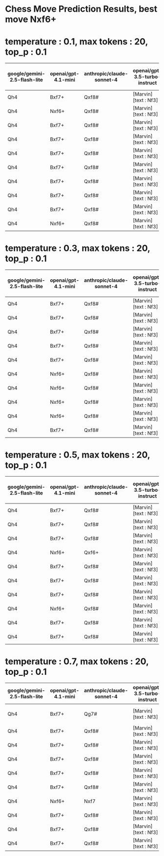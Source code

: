 # Chess Move Prediction Results, best move Nxf6+

# temperature : 0.1, max tokens : 20, top_p : 0.1

| google/gemini-2.5-flash-lite | openai/gpt-4.1-mini | anthropic/claude-sonnet-4 | openai/gpt-3.5-turbo-instruct | deepseek/deepseek-chat-v3.1 | meta-llama/llama-3.3-8b-instruct:free | openai/gpt-5-chat | qwen/qwen3-coder | meituan/longcat-flash-chat | mistralai/mistral-medium-3.1 | baidu/ernie-4.5-vl-28b-a3b |
|------------------------------|---------------------|---------------------------|-------------------------------|-----------------------------|---------------------------------------|-------------------|------------------|----------------------------|------------------------------|----------------------------|
| Qh4 | Bxf7+ | Qxf8# | [Marvin][text : Nf3] | Qh5 | e4 | Nxf6+ | Qh7# | O-O | Qf6 | Nc6 |
| Qh4 | Nxf6+ | Qxf8# | [Marvin][text : Nf3] | Qh7+ | e4 | NxF6+ | Qxh7# | O-O | Qf6 | Nc6 |
| Qh4 | Bxf7+ | Qxf8# | [Marvin][text : Nf3] | Qh8 | e4 | NxF6+ | Qxh7# | O-O | Qf6 | Nc6 |
| Qh4 | Bxf7+ | Qxf8# | [Marvin][text : Nf3] | Qh7+ | e4 | Nxf6+ | Qh7# | O-O | Qf6 | Nc6 |
| Qh4 | Bxf7+ | Qxf8# | [Marvin][text : Nf3] | Qh7+ | e4 | NxF6+ | Qh7# | O-O | Qf6 | Nc6 |
| Qh4 | Bxf7+ | Qxf8# | [Marvin][text : Nf3] | Qh5 | e4 |  | Qh7# | O-O | Qf6 | Nc6 |
| Qh4 | Bxf7+ | Qxf8# | [Marvin][text : Nf3] | Nf7+ | e4 | Qxh7# | Qxh7# | O-O | Qf6 | Nc6 |
| Qh4 | Bxf7+ | Qxf8# | [Marvin][text : Nf3] | Qh5 | e4 | Qxh7# | Qh7# | O-O | Qf6 | Nc6 |
| Qh4 | Bxf7+ | Qxf8# | [Marvin][text : Nf3] | Qh7+ | e4 |  | Qxh7# | O-O | Qf6 | Nc6 |
| Qh4 | Nxf6+ | Qxf8# | [Marvin][text : Nf3] | Nf7+ | e4 | Nxf6+ | Qxh7# | O-O | Qf6 | Nc6 |

# temperature : 0.3, max tokens : 20, top_p : 0.1

| google/gemini-2.5-flash-lite | openai/gpt-4.1-mini | anthropic/claude-sonnet-4 | openai/gpt-3.5-turbo-instruct | deepseek/deepseek-chat-v3.1 | meta-llama/llama-3.3-8b-instruct:free | openai/gpt-5-chat | qwen/qwen3-coder | meituan/longcat-flash-chat | mistralai/mistral-medium-3.1 | baidu/ernie-4.5-vl-28b-a3b |
|------------------------------|---------------------|---------------------------|-------------------------------|-----------------------------|---------------------------------------|-------------------|------------------|----------------------------|------------------------------|----------------------------|
| Qh4 | Bxf7+ | Qxf8# | [Marvin][text : Nf3] | Qh7+ | e4 | NxF6+ | Qxh7# | O-O | Qf6 | Nc6 |
| Qh4 | Bxf7+ | Qxf8# | [Marvin][text : Nf3] | Nf7+ | e4 | Nxf6+ | Qxh7# | O-O | Qf6 | Nc6 |
| Qh4 | Bxf7+ | Qxf8# | [Marvin][text : Nf3] | Qxh6 | e4 | Qxh7# | Qh7# | O-O | Qf6 | Nc6 |
| Qh4 | Bxf7+ | Qxf8# | [Marvin][text : Nf3] | Nf7+ | e4 |  | Qh7# | O-O | Qf6 | Nc6 |
| Qh4 | Bxf7+ | Qxf8# | [Marvin][text : Nf3] | Qh7+ | e4 |  | Qh7# | O-O | Qf6 | Nc6 |
| Qh4 | Nxf6+ | Qxf8# | [Marvin][text : Nf3] | Nf7+ | e4 | Nxf6+ | Qxh7# | O-O | Qf6 | Nc6 |
| Qh4 | Nxf6+ | Qxf8# | [Marvin][text : Nf3] | Qh7+ | e4 |  | Qxh7# | O-O | Qf6 | Nc6 |
| Qh4 | Nxf6+ | Qxf8# | [Marvin][text : Nf3] | Qh5 | e4 |  | Qh7# | O-O | Qf6 | Nc6 |
| Qh4 | Nxf6+ | Qxf8# | [Marvin][text : Nf3] | Nf7+ | e4 | Ndxf6+ | Qh7# | O-O | Qf6 | Nc6 |
| Qh4 | Bxf7+ | Qxf8# | [Marvin][text : Nf3] | Nf7+ | e4 |  | Qh7# | O-O | Qf6 | Nc6 |

# temperature : 0.5, max tokens : 20, top_p : 0.1

| google/gemini-2.5-flash-lite | openai/gpt-4.1-mini | anthropic/claude-sonnet-4 | openai/gpt-3.5-turbo-instruct | deepseek/deepseek-chat-v3.1 | meta-llama/llama-3.3-8b-instruct:free | openai/gpt-5-chat | qwen/qwen3-coder | meituan/longcat-flash-chat | mistralai/mistral-medium-3.1 | baidu/ernie-4.5-vl-28b-a3b |
|------------------------------|---------------------|---------------------------|-------------------------------|-----------------------------|---------------------------------------|-------------------|------------------|----------------------------|------------------------------|----------------------------|
| Qh4 | Bxf7+ | Qxf8# | [Marvin][text : Nf3] | Nf7+ | e4 | Qxh7# | Qxh7# | O-O | Qf6 | Nc6 |
| Qh4 | Bxf7+ | Qxf8# | [Marvin][text : Nf3] | Nf7+ | e4 | NxF6+ | Qxh7# | O-O | Qf6 | Nc6 |
| Qh4 | Bxf7+ | Qxf8# | [Marvin][text : Nf3] | Qh7 | e4 | Qxh7# | Qh7# | O-O | Qf6 | Nc6 |
| Qh4 | Nxf6+ | Qxf6+ | [Marvin][text : Nf3] | Qh5 | e4 | Qxh7# | Qh7# | O-O | Qf6 | Nc6 |
| Qh4 | Bxf7+ | Qxf8# | [Marvin][text : Nf3] | Nf7+ | e4 |  | Qxh7# | O-O | Qf6 | Nc6 |
| Qh4 | Bxf7+ | Qxf8# | [Marvin][text : Nf3] | Nf7+ | e4 | Qxh7# | Qxh7# | O-O | Qf6 | Nc6 |
| Qh4 | Bxf7+ | Qxf8# | [Marvin][text : Nf3] | Qh8+ | e4 |  | Qh7# | O-O | Qf6 | Nc6 |
| Qh4 | Nxf6+ | Qxf8# | [Marvin][text : Nf3] | Nf7+ | e4 |  | Qh7# | O-O | Qf6 | Nc6 |
| Qh4 | Bxf7+ | Qxf8# | [Marvin][text : Nf3] | Qh6+ | e4 | Nxf6+ | Qh7# | O-O | Qf6 | Nc6 |
| Qh4 | Bxf7+ | Qxf8# | [Marvin][text : Nf3] | Qh7+ | e4 | Qxh7# | Qh7# | O-O | Qf6 | Nc6 |

# temperature : 0.7, max tokens : 20, top_p : 0.1

| google/gemini-2.5-flash-lite | openai/gpt-4.1-mini | anthropic/claude-sonnet-4 | openai/gpt-3.5-turbo-instruct | deepseek/deepseek-chat-v3.1 | meta-llama/llama-3.3-8b-instruct:free | openai/gpt-5-chat | qwen/qwen3-coder | meituan/longcat-flash-chat | mistralai/mistral-medium-3.1 | baidu/ernie-4.5-vl-28b-a3b |
|------------------------------|---------------------|---------------------------|-------------------------------|-----------------------------|---------------------------------------|-------------------|------------------|----------------------------|------------------------------|----------------------------|
| Qh4 | Bxf7+ | Qg7# | [Marvin][text : Nf3] | Nf7+ | Error: 502 - {"error":{"message":"Provider returned error","code":502,"metadata":{"raw":"{\"title\":\"Internal server error\",\"detail\":\"Unable to process request\",\"status\":500}","provider_name":"Meta"}},"user_id":"org_2yGThJmCFb99t9fdaC6z3yc33v0"} | NxF6+ | Qh7# | O-O | Qf6 | Nc6 |
| Qh4 | Bxf7+ | Qxf8# | [Marvin][text : Nf3] | Qh5 | e4 | Nxf6+ | Qh7# | O-O | Qf6 | Nc6 |
| Qh4 | Bxf7+ | Qxf8# | [Marvin][text : Nf3] | Nf7+ | e4 | Qxh7# | Qh8# | O-O | Qf6 | Nc6 |
| Qh4 | Bxf7+ | Qxf8# | [Marvin][text : Nf3] | Qh8 | e4 |  | Qh7# | O-O | Qf6 | Nc6 |
| Qh4 | Bxf7+ | Qxf8# | [Marvin][text : Nf3] | Nf7+ | e4 | Nxf6+ | Qh8# | O-O | Qf6 | Nc6 |
| Qh4 | Bxf7+ | Qxf8# | [Marvin][text : Nf3] | Qh8+ | e4 |  | Qh7# | O-O | Qf6 | Nc6 |
| Qh4 | Nxf6+ | Nxf7 | [Marvin][text : Nf3] | Nf7+ | e4 |  | Qh7# | O-O | Qf6 | Nc6 |
| Qh4 | Bxf7+ | Qxf8# | [Marvin][text : Nf3] | Qh8 | e4 | Qxh7# | Qh8# | O-O | Qf6 | Nc6 |
| Qh4 | Bxf7+ | Qxf8# | [Marvin][text : Nf3] | Qh5 | e4 |  | Q | O-O | Qf6 | Nc6 |
| Qh4 | Bxf7+ | Qxf8# | [Marvin][text : Nf3] | Nf7+ | e4 | Nxf6+ | Qxh7# | O-O | Qf6 | Nc6 |
